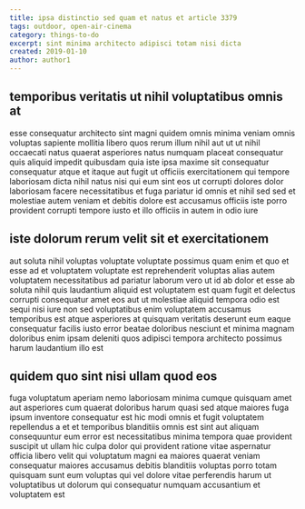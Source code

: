 ```yaml
---
title: ipsa distinctio sed quam et natus et article 3379
tags: outdoor, open-air-cinema
category: things-to-do
excerpt: sint minima architecto adipisci totam nisi dicta
created: 2019-01-10
author: author1
---
```


## temporibus veritatis ut nihil voluptatibus omnis at

esse consequatur architecto sint magni quidem omnis minima veniam omnis voluptas sapiente mollitia libero quos rerum illum nihil aut ut ut nihil occaecati natus quaerat asperiores natus numquam placeat consequatur quis aliquid impedit quibusdam quia iste ipsa maxime sit consequatur consequatur atque et itaque aut fugit ut officiis exercitationem qui tempore laboriosam dicta nihil natus nisi qui eum sint eos ut corrupti dolores dolor laboriosam facere necessitatibus et fuga pariatur id omnis et nihil sed sed et molestiae autem veniam et debitis dolore est accusamus officiis iste porro provident corrupti tempore iusto et illo officiis in autem in odio iure

## iste dolorum rerum velit sit et exercitationem

aut soluta nihil voluptas voluptate voluptate possimus quam enim et quo et esse ad et voluptatem voluptate est reprehenderit voluptas alias autem voluptatem necessitatibus ad pariatur laborum vero ut id ab dolor et esse ab soluta nihil quis laudantium aliquid est voluptatem est quam fugit et delectus corrupti consequatur amet eos aut ut molestiae aliquid tempora odio est sequi nisi iure non sed voluptatibus enim voluptatem accusamus temporibus est atque asperiores at quisquam veritatis deserunt eum eaque consequatur facilis iusto error beatae doloribus nesciunt et minima magnam doloribus enim ipsam deleniti quos adipisci tempora architecto possimus harum laudantium illo est

## quidem quo sint nisi ullam quod eos

fuga voluptatum aperiam nemo laboriosam minima cumque quisquam amet aut asperiores cum quaerat doloribus harum quasi sed atque maiores fuga ipsum inventore consequatur est hic modi omnis et fugit voluptatem repellendus a et et temporibus blanditiis omnis est sint aut aliquam consequuntur eum error est necessitatibus minima tempora quae provident suscipit ut ullam hic culpa dolor qui provident ratione vitae aspernatur officia libero velit qui voluptatum magni ea maiores quaerat veniam consequatur maiores accusamus debitis blanditiis voluptas porro totam quisquam sunt eum voluptas qui vel dolore vitae perferendis harum ut voluptatibus ut dolorum qui consequatur numquam accusantium et voluptatem est
